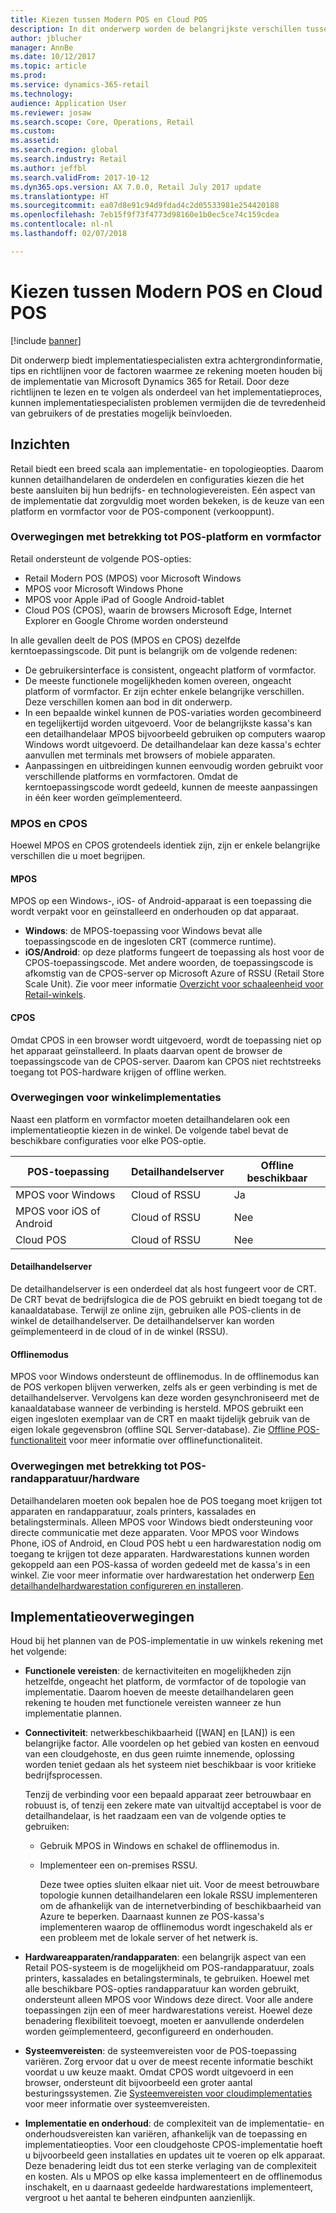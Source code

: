 ```yaml
---
title: Kiezen tussen Modern POS en Cloud POS
description: In dit onderwerp worden de belangrijkste verschillen tussen Retail Modern POS en Cloud POS uitgelegd. Hierin worden ook verschillende factoren beschreven waarmee detailhandelaren die Microsoft Dynamics 365 for Retail implementeren rekening moeten houden bij het maken van de beste keuze voor hun vereisten.
author: jblucher
manager: AnnBe
ms.date: 10/12/2017
ms.topic: article
ms.prod: 
ms.service: dynamics-365-retail
ms.technology: 
audience: Application User
ms.reviewer: josaw
ms.search.scope: Core, Operations, Retail
ms.custom: 
ms.assetid: 
ms.search.region: global
ms.search.industry: Retail
ms.author: jeffbl
ms.search.validFrom: 2017-10-12
ms.dyn365.ops.version: AX 7.0.0, Retail July 2017 update
ms.translationtype: HT
ms.sourcegitcommit: ea07d8e91c94d9fdad4c2d05533981e254420188
ms.openlocfilehash: 7eb15f9f73f4773d98160e1b0ec5ce74c159cdea
ms.contentlocale: nl-nl
ms.lasthandoff: 02/07/2018

---
```


# <a name="choose-between-modern-pos-and-cloud-pos"></a>Kiezen tussen Modern POS en Cloud POS

[!include [banner](includes/banner.md)]

Dit onderwerp biedt implementatiespecialisten extra achtergrondinformatie, tips en richtlijnen voor de factoren waarmee ze rekening moeten houden bij de implementatie van Microsoft Dynamics 365 for Retail. Door deze richtlijnen te lezen en te volgen als onderdeel van het implementatieproces, kunnen implementatiespecialisten problemen vermijden die de tevredenheid van gebruikers of de prestaties mogelijk beïnvloeden.

## <a name="insights"></a>Inzichten
Retail biedt een breed scala aan implementatie- en topologieopties. Daarom kunnen detailhandelaren de onderdelen en configuraties kiezen die het beste aansluiten bij hun bedrijfs- en technologievereisten. Eén aspect van de implementatie dat zorgvuldig moet worden bekeken, is de keuze van een platform en vormfactor voor de POS-component (verkooppunt).

### <a name="pos-platform-and-form-factor-considerations"></a>Overwegingen met betrekking tot POS-platform en vormfactor
Retail ondersteunt de volgende POS-opties:

- Retail Modern POS (MPOS) voor Microsoft Windows
- MPOS voor Microsoft Windows Phone
- MPOS voor Apple iPad of Google Android-tablet
- Cloud POS (CPOS), waarin de browsers Microsoft Edge, Internet Explorer en Google Chrome worden ondersteund

In alle gevallen deelt de POS (MPOS en CPOS) dezelfde kerntoepassingscode. Dit punt is belangrijk om de volgende redenen:

- De gebruikersinterface is consistent, ongeacht platform of vormfactor.
- De meeste functionele mogelijkheden komen overeen, ongeacht platform of vormfactor. Er zijn echter enkele belangrijke verschillen. Deze verschillen komen aan bod in dit onderwerp.
- In een bepaalde winkel kunnen de POS-variaties worden gecombineerd en tegelijkertijd worden uitgevoerd. Voor de belangrijkste kassa's kan een detailhandelaar MPOS bijvoorbeeld gebruiken op computers waarop Windows wordt uitgevoerd. De detailhandelaar kan deze kassa's echter aanvullen met terminals met browsers of mobiele apparaten.
- Aanpassingen en uitbreidingen kunnen eenvoudig worden gebruikt voor verschillende platforms en vormfactoren. Omdat de kerntoepassingscode wordt gedeeld, kunnen de meeste aanpassingen in één keer worden geïmplementeerd.

### <a name="mpos-vs-cpos"></a>MPOS en CPOS
Hoewel MPOS en CPOS grotendeels identiek zijn, zijn er enkele belangrijke verschillen die u moet begrijpen.

#### <a name="mpos"></a>MPOS

MPOS op een Windows-, iOS- of Android-apparaat is een toepassing die wordt verpakt voor en geïnstalleerd en onderhouden op dat apparaat.

- **Windows**: de MPOS-toepassing voor Windows bevat alle toepassingscode en de ingesloten CRT (commerce runtime). 
- **iOS/Android**: op deze platforms fungeert de toepassing als host voor de CPOS-toepassingscode. Met andere woorden, de toepassingscode is afkomstig van de CPOS-server op Microsoft Azure of RSSU (Retail Store Scale Unit). Zie voor meer informatie [Overzicht voor schaaleenheid voor Retail-winkels](https://docs.microsoft.com/en-us/dynamics365/unified-operations/retail/dev-itpro/retail-store-system-begin).

#### <a name="cpos"></a>CPOS

Omdat CPOS in een browser wordt uitgevoerd, wordt de toepassing niet op het apparaat geïnstalleerd. In plaats daarvan opent de browser de toepassingscode van de CPOS-server. Daarom kan CPOS niet rechtstreeks toegang tot POS-hardware krijgen of offline werken.

### <a name="store-deployment-considerations"></a>Overwegingen voor winkelimplementaties
Naast een platform en vormfactor moeten detailhandelaren ook een implementatieoptie kiezen in de winkel. De volgende tabel bevat de beschikbare configuraties voor elke POS-optie.

| POS-toepassing         | Detailhandelserver | Offline beschikbaar |
|-------------------------|---------------|-------------------|
| MPOS voor Windows        | Cloud of RSSU | Ja               |
| MPOS voor iOS of Android | Cloud of RSSU | Nee                |
| Cloud POS               | Cloud of RSSU | Nee                |

#### <a name="retail-server"></a>Detailhandelserver

De detailhandelserver is een onderdeel dat als host fungeert voor de CRT. De CRT bevat de bedrijfslogica die de POS gebruikt en biedt toegang tot de kanaaldatabase. Terwijl ze online zijn, gebruiken alle POS-clients in de winkel de detailhandelserver. De detailhandelserver kan worden geïmplementeerd in de cloud of in de winkel (RSSU).

#### <a name="offline-mode"></a>Offlinemodus

MPOS voor Windows ondersteunt de offlinemodus. In de offlinemodus kan de POS verkopen blijven verwerken, zelfs als er geen verbinding is met de detailhandelserver. Vervolgens kan deze worden gesynchroniseerd met de kanaaldatabase wanneer de verbinding is hersteld. MPOS gebruikt een eigen ingesloten exemplaar van de CRT en maakt tijdelijk gebruik van de eigen lokale gegevensbron (offline SQL Server-database). Zie [Offline POS-functionaliteit](https://docs.microsoft.com/en-us/dynamics365/unified-operations/retail/pos-offline-functionality) voor meer informatie over offlinefunctionaliteit.

### <a name="pos-peripheralhardware-considerations"></a>Overwegingen met betrekking tot POS-randapparatuur/hardware
Detailhandelaren moeten ook bepalen hoe de POS toegang moet krijgen tot apparaten en randapparatuur, zoals printers, kassalades en betalingsterminals. Alleen MPOS voor Windows biedt ondersteuning voor directe communicatie met deze apparaten. Voor MPOS voor Windows Phone, iOS of Android, en Cloud POS hebt u een hardwarestation nodig om toegang te krijgen tot deze apparaten. Hardwarestations kunnen worden gekoppeld aan een POS-kassa of worden gedeeld met de kassa's in een winkel. Zie voor meer informatie over hardwarestation het onderwerp [Een detailhandelhardwarestation configureren en installeren](https://docs.microsoft.com/en-us/dynamics365/unified-operations/retail/retail-hardware-station-configuration-installation).

## <a name="implementation-considerations"></a>Implementatieoverwegingen
Houd bij het plannen van de POS-implementatie in uw winkels rekening met het volgende:

- **Functionele vereisten**: de kernactiviteiten en mogelijkheden zijn hetzelfde, ongeacht het platform, de vormfactor of de topologie van implementatie. Daarom hoeven de meeste detailhandelaren geen rekening te houden met functionele vereisten wanneer ze hun implementatie plannen.
- **Connectiviteit**: netwerkbeschikbaarheid (\[WAN\] en \[LAN\]) is een belangrijke factor. Alle voordelen op het gebied van kosten en eenvoud van een cloudgehoste, en dus geen ruimte innemende, oplossing worden teniet gedaan als het systeem niet beschikbaar is voor kritieke bedrijfsprocessen.

    Tenzij de verbinding voor een bepaald apparaat zeer betrouwbaar en robuust is, of tenzij een zekere mate van uitvaltijd acceptabel is voor de detailhandelaar, is het raadzaam een van de volgende opties te gebruiken:

  - Gebruik MPOS in Windows en schakel de offlinemodus in.
  - Implementeer een on-premises RSSU.

    Deze twee opties sluiten elkaar niet uit. Voor de meest betrouwbare topologie kunnen detailhandelaren een lokale RSSU implementeren om de afhankelijk van de internetverbinding of beschikbaarheid van Azure te beperken. Daarnaast kunnen ze POS-kassa's implementeren waarop de offlinemodus wordt ingeschakeld als er een probleem met de lokale server of het netwerk is.

- **Hardwareapparaten/randapparaten**: een belangrijk aspect van een Retail POS-systeem is de mogelijkheid om POS-randapparatuur, zoals printers, kassalades en betalingsterminals, te gebruiken. Hoewel met alle beschikbare POS-opties randapparatuur kan worden gebruikt, ondersteunt alleen MPOS voor Windows deze direct. Voor alle andere toepassingen zijn een of meer hardwarestations vereist. Hoewel deze benadering flexibiliteit toevoegt, moeten er aanvullende onderdelen worden geïmplementeerd, geconfigureerd en onderhouden.
- **Systeemvereisten**: de systeemvereisten voor de POS-toepassing variëren. Zorg ervoor dat u over de meest recente informatie beschikt voordat u uw keuze maakt. Omdat CPOS wordt uitgevoerd in een browser, ondersteunt dit bijvoorbeeld een groter aantal besturingssystemen. Zie [Systeemvereisten voor cloudimplementaties](https://docs.microsoft.com/en-us/dynamics365/unified-operations/fin-and-ops/get-started/system-requirements) voor meer informatie over systeemvereisten.
- **Implementatie en onderhoud**: de complexiteit van de implementatie- en onderhoudsvereisten kan variëren, afhankelijk van de toepassing en implementatieopties. Voor een cloudgehoste CPOS-implementatie hoeft u bijvoorbeeld geen installaties en updates uit te voeren op elk apparaat. Deze benadering leidt dus tot een sterke verlaging van de complexiteit en kosten. Als u MPOS op elke kassa implementeert en de offlinemodus inschakelt, en u daarnaast gedeelde hardwarestations implementeert, vergroot u het aantal te beheren eindpunten aanzienlijk.

